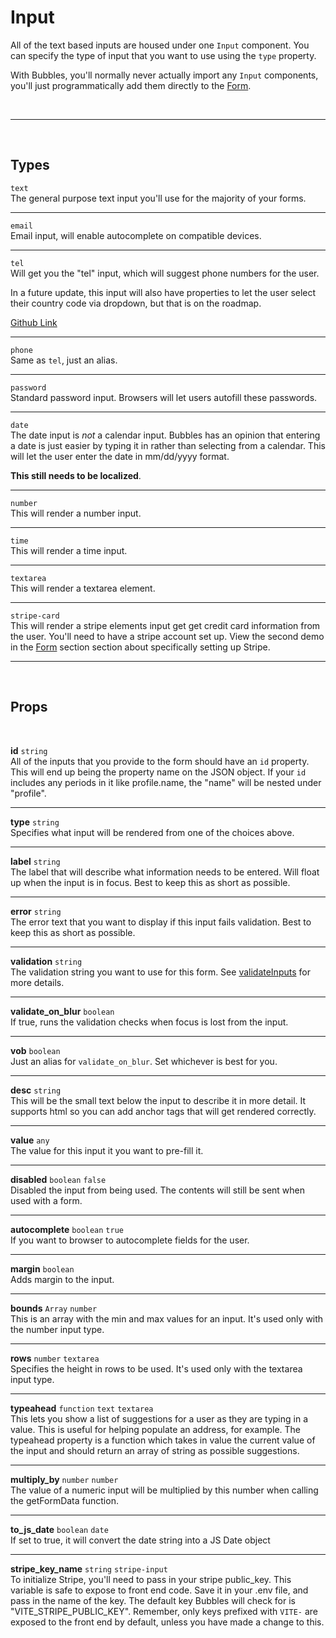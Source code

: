 # Input

All of the text based inputs are housed under one `Input` component. You can specify the type of input that you want to use using the `type` property.

With Bubbles, you'll normally never actually import any `Input` components, you'll just programmatically add them directly to the [Form](/form).

<br>

---

<br>

## Types

`text` <br>
The general purpose text input you'll use for the majority of your forms.

---

`email` <br>
Email input, will enable autocomplete on compatible devices.

---

`tel` <br>
Will get you the "tel" input, which will suggest phone numbers for the user.

In a future update, this input will also have properties to let the user select their country code via dropdown, but that is on the roadmap.

[Github Link](https://github.com/vpanyushenko/bubbles/issues/33)

---

`phone` <br>
Same as `tel`, just an alias.

---

`password` <br>
Standard password input. Browsers will let users autofill these passwords.

---

`date` <br>
The date input is _not_ a calendar input. Bubbles has an opinion that entering a date is just easier by typing it in rather than selecting from a calendar. This will let the user enter the date in mm/dd/yyyy format.

**This still needs to be localized**.

---

`number` <br>
This will render a number input.

---

`time` <br>
This will render a time input.

---

`textarea` <br>
This will render a textarea element.

---

`stripe-card` <br>
This will render a stripe elements input get get credit card information from the user. You'll need to have a stripe account set up. View the second demo in the [Form](/form) section section about specifically setting up Stripe.

---

<br>

## Props

<br>

**id** `string` <br>
All of the inputs that you provide to the form should have an `id` property. This will end up being the property name on the JSON object. If your `id` includes any periods in it like profile.name, the "name" will be nested under "profile".

---

**type** `string` <br>
Specifies what input will be rendered from one of the choices above.

---

**label** `string` <br>
The label that will describe what information needs to be entered. Will float up when the input is in focus. Best to keep this as short as possible.

---

**error** `string` <br>
The error text that you want to display if this input fails validation. Best to keep this as short as possible.

---

**validation** `string` <br>
The validation string you want to use for this form. See [validateInputs](/validate-inputs) for more details.

---

**validate_on_blur** `boolean` <br>
If true, runs the validation checks when focus is lost from the input.

---

**vob** `boolean` <br>
Just an alias for `validate_on_blur`. Set whichever is best for you.

---

**desc** `string` <br>
This will be the small text below the input to describe it in more detail. It supports html so you can add anchor tags that will get rendered correctly.

---

**value** `any` <br>
The value for this input it you want to pre-fill it.

---

**disabled** `boolean` <code class="blue">false</code><br>
Disabled the input from being used. The contents will still be sent when used with a form.

---

**autocomplete** `boolean` <code class="blue">true</code><br>
If you want to browser to autocomplete fields for the user.

---

**margin** `boolean` <br>
Adds margin to the input.

---

**bounds** `Array` <code class="red">number</code><br>
This is an array with the min and max values for an input. It's used only with the number input type.

---

**rows** `number` <code class="red">textarea</code><br>
Specifies the height in rows to be used. It's used only with the textarea input type.

---

**typeahead** `function` <code class="red">text</code> <code class="red">textarea</code><br>
This lets you show a list of suggestions for a user as they are typing in a value. This is useful for helping populate an address, for example. The typeahead property is a function which takes in value the current value of the input and should return an array of string as possible suggestions.

---

**multiply_by** `number` <code class="red">number</code><br>
The value of a numeric input will be multiplied by this number when calling the getFormData function.

---

**to_js_date** `boolean` <code class="red">date</code><br>
If set to true, it will convert the date string into a JS Date object

---

**stripe_key_name** `string` <code class="red">stripe-input</code><br>
To initialize Stripe, you'll need to pass in your stripe public_key. This variable is safe to expose to front end code. Save it in your .env file, and pass in the name of the key. The default key Bubbles will check for is "VITE_STRIPE_PUBLIC_KEY". Remember, only keys prefixed with `VITE-` are exposed to the front end by default, unless you have made a change to this.
